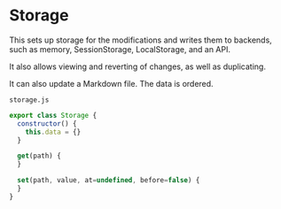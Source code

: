 # Storage

This sets up storage for the modifications and writes them to backends, such as memory, SessionStorage, LocalStorage, and an API.

It also allows viewing and reverting of changes, as well as duplicating.

It can also update a Markdown file. The data is ordered.

`storage.js`

```js
export class Storage {
  constructor() {
    this.data = {}
  }

  get(path) {
  }

  set(path, value, at=undefined, before=false) {
  }
}
```
